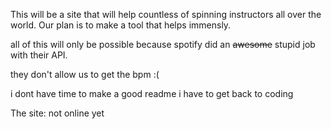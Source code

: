This will be a site that will help countless of spinning instructors all over the world.
Our plan is to make a tool that helps immensly.

all of this will only be possible because spotify did an ~~awesome~~ stupid job with their API.

they don't allow us to get the bpm :(


i dont have time to make a good readme i have to get back to coding

The site: not online yet
